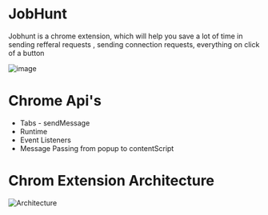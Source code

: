 # JobHunt
Jobhunt is a chrome extension, which will help you save a lot of time in sending refferal requests , sending connection requests, everything on click of a button


![image](https://github.com/neeru0713/JobHunt/assets/123808700/951cb024-5c6c-4080-9f6b-a53082c0d6ae)


# Chrome Api's
- Tabs - sendMessage
- Runtime
- Event Listeners
- Message Passing from popup to contentScript

# Chrom Extension Architecture

![Architecture](https://wd.imgix.net/image/BrQidfK9jaQyIHwdw91aVpkPiib2/CNDAVsTnJeSskIXVnSQV.png?auto=format&w=500)

